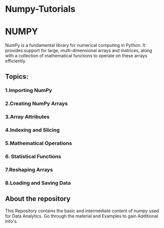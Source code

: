 <h1>Numpy-Tutorials </h2>

<h1>NUMPY</h1>
<p>NumPy is a fundamental library for numerical computing in Python. It provides support for large, multi-dimensional arrays and matrices, along with a collection of mathematical functions to operate on these arrays efficiently.</p>

<h2>Topics:</h2>
<h3>1.Importing NumPy</h3>
      <h3>2.Creating NumPy Arrays</h3>
      <h3>3.Array Attributes</h3>
      <h3>4.Indexing and Slicing</h3>
      <h3>5.Mathematical Operations</h3>
      <h3>6. Statistical Functions</h3>
      <h3>7.Reshaping Arrays</h3>
      <h3>8.Loading and Saving Data</h3>

<h2> About the repository </h2>
<p> This Repository contains the basic and intermediate content of numpy used for Data Analytics. Go through the material and Examples to gain Additional Info's.</p>
 
